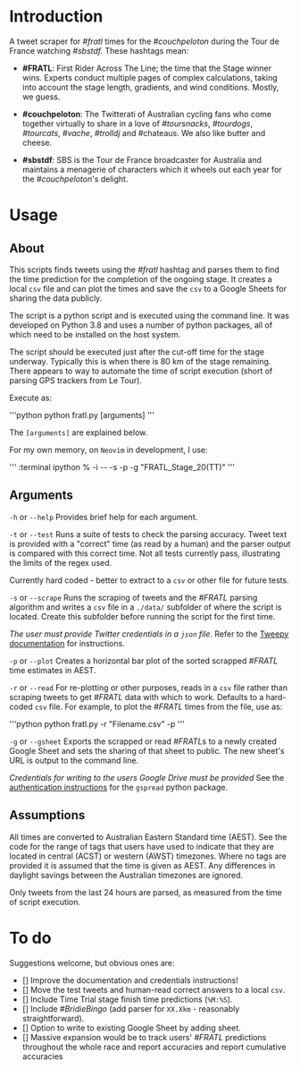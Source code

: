 # Introduction
A tweet scraper for *#fratl* times for the *#couchpeloton* during the Tour de France watching *#sbstdf.* These hashtags mean:
- **#FRATL**: First Rider Across The Line; the time that the Stage winner wins. Experts conduct multiple pages of complex calculations, taking into account the stage length, gradients, and wind conditions. Mostly, we guess. 
* **#couchpeloton**: The Twitterati of Australian cycling fans who come together virtually to share in a love of *#toursnacks*, *#tourdogs*, *#tourcats*, *#vache*, *#trolldj* and #chateaus. We also like butter and cheese.
- **#sbstdf**: SBS is the Tour de France broadcaster for Australia and maintains a menagerie of characters which it wheels out each year for the *#couchpeloton*'s delight.

# Usage

## About
This scripts finds tweets using the *#fratl* hashtag and parses them to find the time prediction for the completion of the ongoing stage. It creates a local `csv` file and can plot the times and save the `csv` to a Google Sheets for sharing the data publicly. 

The script is a python script and is executed using the command line. It was developed on Python 3.8 and uses a number of python packages, all of which need to be installed on the host system.

The script should be executed just after the cut-off time for the stage underway. Typically this is when there is 80 km of the stage remaining. There appears to way to automate the time of script execution (short of parsing GPS trackers from Le Tour).

Execute as:

'''python
python fratl.py [arguments]
'''

The `[arguments]` are explained below.

For my own memory, on `Neovim` in development, I use:

'''
:terminal ipython % -i -- -s -p -g "FRATL_Stage_20(TT)"
'''

## Arguments
`-h` or `--help`
Provides brief help for each argument.

`-t` or `--test` 
Runs a suite of tests to check the parsing accuracy. Tweet text is provided with a "correct" time (as read by a human) and the parser output is compared with this correct time. Not all tests currently pass, illustrating the limits of the regex used.

Currently hard coded - better to extract to a `csv` or other file for future tests.

`-s` or `--scrape`
Runs the scraping of tweets and the *#FRATL* parsing algorithm and writes a `csv` file in a `./data/` subfolder of where the script is located. Create this subfolder before running the script for the first time. 

*The user must provide Twitter credentials in a `json` file*. Refer to the [Tweepy documentation](https://www.tweepy.org/) for instructions.

`-p` or `--plot`
Creates a horizontal bar plot of the sorted scrapped *#FRATL* time estimates in AEST.

`-r` or `--read`
For re-plotting or other purposes, reads in a `csv` file rather than scraping tweets to get *#FRATL* data with which to work. Defaults to a hard-coded `csv` file. For example, to plot the *#FRATL* times from the file, use as:

'''python
python fratl.py -r "Filename.csv" -p
'''

`-g` or `--gsheet`
Exports the scrapped or read *#FRATL*s to a newly created Google Sheet and sets the sharing of that sheet to public. The new sheet's URL is output to the command line.

*Credentials for writing to the users Google Drive must be provided* See the [authentication instructions](https://gspread.readthedocs.io/en/latest/oauth2.html) for the `gspread` python package.

## Assumptions
All times are converted to Australian Eastern Standard time (AEST). See the code for the range of tags that users have used to indicate that they are located in central (ACST) or western (AWST) timezones. Where no tags are provided it is assumed that the time is given as AEST. Any differences in daylight savings between the Australian timezones are ignored.

Only tweets from the last 24 hours are parsed, as measured from the time of script execution.

# To do
Suggestions welcome, but obvious ones are:
- [] Improve the documentation and credentials instructions!
- [] Move the test tweets and human-read correct answers to a local `csv`.
- [] Include Time Trial stage finish time predictions (`%M:%S`).
- [] Include *#BridieBingo* (add parser for `XX.Xkm` - reasonably straightforward). 
- [] Option to write to existing Google Sheet by adding sheet.
- [] Massive expansion would be to track users' *#FRATL* predictions throughout the whole race and report accuracies and report cumulative accuracies

